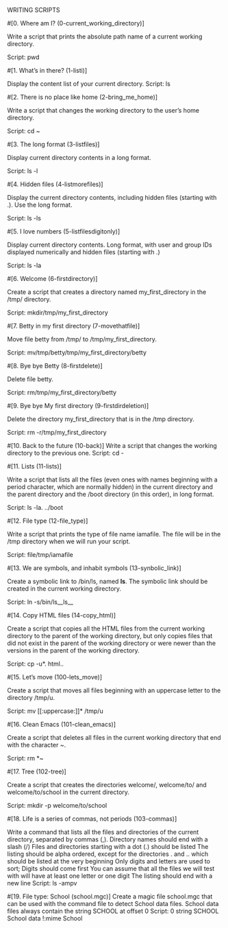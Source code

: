 WRITING SCRIPTS

#[0. Where am I? (0-current_working_directory)]

Write a script that prints the absolute path name of a current working directory.

Script: pwd 



#[1. What’s in there? (1-listi)]

Display the content list of your current directory.
Script: ls




#[2. There is no place like home (2-bring_me_home)]

Write a script that changes the working directory to the user’s home directory.

Script: cd ~



#[3. The long format (3-listfiles)]

Display current directory contents in a long format.

Script: ls -l



#[4. Hidden files (4-listmorefiles)]

Display the current directory contents, including hidden files (starting with .). Use the long format.

Script: ls -ls



#[5. I love numbers (5-listfilesdigitonly)]

Display current directory contents. Long format, with user and group IDs displayed numerically and hidden files (starting with .)

Script: ls -la



#[6. Welcome (6-firstdirectory)]

Create a script that creates a directory named my_first_directory in the /tmp/ directory.

Script: mkdir/tmp/my_first_directory



#[7. Betty in my first directory (7-movethatfile)]

Move file betty from /tmp/ to /tmp/my_first_directory.

Script: mv/tmp/betty/tmp/my_first_directory/betty



#[8. Bye bye Betty (8-firstdelete)]

Delete file betty.

Script: rm/tmp/my_first_directory/betty



#[9. Bye bye My first directory (9-firstdirdeletion)]

Delete the directory my_first_directory that is in the /tmp directory.

Script: rm -r/tmp/my_first_directory

#[10. Back to the future (10-back)]
Write a script that changes the working directory to the previous one.
Script: cd -



#[11. Lists (11-lists)]

Write a script that lists all the files (even ones with names beginning with a period character, which are normally hidden) in the current directory and the parent directory and the /boot directory (in this order), in long format.

Script: ls -la. ../boot



#[12. File type (12-file_type)]

Write a script that prints the type of file name iamafile. The file will be in the /tmp directory when we will run your script.

Script: file/tmp/iamafile

#[13. We are symbols, and inhabit symbols (13-synbolic_link)] 

Create a symbolic link to /bin/ls, named __ls__. The symbolic link should be created in the current working directory.

Script: ln -s/bin/ls__ls__


#[14. Copy HTML files (14-copy_html)]

Create a script that copies all the HTML files from the current working directory to the parent of the working directory, but only copies files that did not exist in the parent of the working directory or were newer than the versions in the parent of the working directory.

Script: cp -u*. html..

#[15. Let’s move (100-lets_move)]

Create a script that moves all files beginning with an uppercase letter to the directory /tmp/u.

Script: mv [[:uppercase:]]* /tmp/u

#[16. Clean Emacs (101-clean_emacs)] 

 Create a script that deletes all files in the current working directory that end with the character ~.

Script: rm *~



#[17. Tree (102-tree)]

Create a script that creates the directories welcome/, welcome/to/  and welcome/to/school  in the current directory.

Script: mkdir -p welcome/to/school



#[18. Life is a series of commas, not periods (103-commas)]

Write a command that lists all the files and directories of the current directory, separated by commas (,).
Directory names should end with a slash (/)
Files and directories starting with a dot (.) should be listed
The listing should be alpha ordered, except for the directories . and .. which should be listed at the very beginning
Only digits and letters are used to sort; Digits should come first
You can assume that all the files we will test with will have at least one letter or one digit
The listing should end with a new line
Script: ls -ampv



#[19.  File type: School (school.mgc)]
Create a magic file school.mgc that can be used with the command file to detect School data files. School data files always contain the string SCHOOL at offset 0
Script: 0 string SCHOOL School data
           !:mime School


